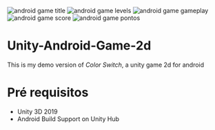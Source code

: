![android game title](https://user-images.githubusercontent.com/57958790/69499672-57136a80-0ed3-11ea-9c13-5d5d93366ae3.jpg)
![android game levels](https://user-images.githubusercontent.com/57958790/69499687-80cc9180-0ed3-11ea-90fc-412a6856953b.jpg)
![android game gameplay](https://user-images.githubusercontent.com/57958790/69499699-9cd03300-0ed3-11ea-8513-3dcc5e5f9387.jpg)
![android game score](https://user-images.githubusercontent.com/57958790/69499701-aeb1d600-0ed3-11ea-8b35-27b50e0016be.jpg)
![android game pontos](https://user-images.githubusercontent.com/57958790/69499706-be311f00-0ed3-11ea-83e1-f0ec5fd39057.jpg)



# Unity-Android-Game-2d

This is my demo version of _Color Switch_, a unity game 2d for android


# Pré requisitos

* Unity 3D 2019
* Android Build Support on Unity Hub



